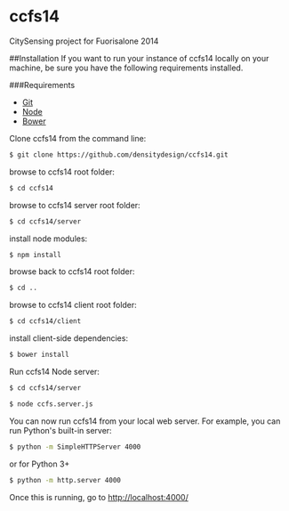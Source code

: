 ccfs14
======

CitySensing project for Fuorisalone 2014

##Installation
If you want to run your instance of ccfs14 locally on your machine, be sure you have the following requirements installed.

###Requirements

- [Git](http://git-scm.com/book/en/Getting-Started-Installing-Git)
- [Node](http://nodejs.org/)
- [Bower](http://bower.io/#installing-bower)


Clone ccfs14 from the command line:

``` sh
$ git clone https://github.com/densitydesign/ccfs14.git
```

browse to ccfs14 root folder:

``` sh
$ cd ccfs14
```

browse to ccfs14 server root folder:

``` sh
$ cd ccfs14/server
```

install node modules:

``` sh
$ npm install
```

browse back to ccfs14 root folder:

``` sh
$ cd ..
```

browse to ccfs14 client root folder:

``` sh
$ cd ccfs14/client
```

install client-side dependencies:

``` sh
$ bower install
```

Run ccfs14 Node server:

``` sh
$ cd ccfs14/server
```

``` sh
$ node ccfs.server.js
```

You can now run ccfs14 from your local web server. For example, you can run Python's built-in server:

``` sh
$ python -m SimpleHTTPServer 4000
```

or for Python 3+

``` sh
$ python -m http.server 4000
```

Once this is running, go to [http://localhost:4000/](http://localhost:4000/)
